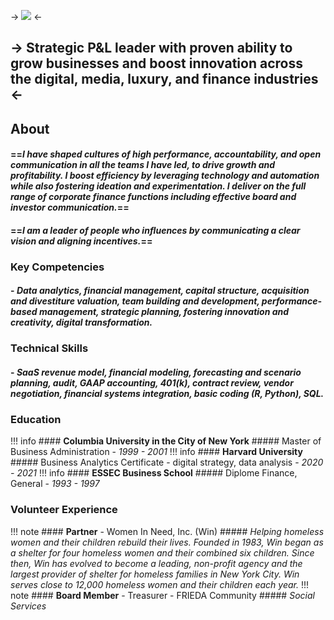 
-> ![](https://media.licdn.com/dms/image/C4E03AQG9AC4UIelahg/profile-displayphoto-shrink_800_800/0/1606101380562?e=2147483647&v=beta&t=fHi9hHBF54qlpWfANPmD2utvoUHhAubuPkIr6AM_pqM) <-

## -> **Strategic P&L leader with proven ability to grow businesses and boost innovation across the digital, media, luxury, and finance industries** <-

## About
####  ==*I have shaped cultures of high performance, accountability, and open communication in all the teams I have led, to drive growth and profitability. I boost efficiency by leveraging technology and automation while also fostering ideation and experimentation. I deliver on the full range of corporate finance functions including effective board and investor communication.*==

#### ==*I am a leader of people who influences by communicating a clear vision and aligning incentives.*==

###  **Key Competencies**
#### - *Data analytics, financial management, capital structure, acquisition and divestiture valuation, team building and development, performance-based management, strategic planning, fostering innovation and creativity, digital transformation.*

### **Technical Skills**
#### - *SaaS revenue model, financial modeling, forecasting and scenario planning, audit, GAAP accounting, 401(k), contract review, vendor negotiation, financial systems integration, basic coding (R, Python), SQL.*

### Education

!!! info
	#### **Columbia University in the City of New York**
	##### Master of Business Administration - *1999 - 2001*
!!! info
	#### **Harvard University**
	##### Business Analytics Certificate -  digital strategy, data analysis - *2020 - 2021*
!!! info
	#### **ESSEC Business School**
	##### Diplome Finance, General - *1993 - 1997*

### Volunteer Experience

!!! note 
	#### **Partner** - Women In Need, Inc. (Win)
	##### *Helping homeless women and their children rebuild their lives.  Founded in 1983, Win began as a shelter for four homeless women and their combined six children. Since then, Win has evolved to become a leading, non-profit agency and the largest provider of shelter for homeless families in New York City. Win serves close to 12,000 homeless women and their children each year.* 
!!! note 
	#### **Board Member** - Treasurer - FRIEDA Community
    ##### *Social Services*
